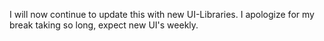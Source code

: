I will now continue to update this with new UI-Libraries. I apologize for my break taking so long, expect new UI's weekly.
